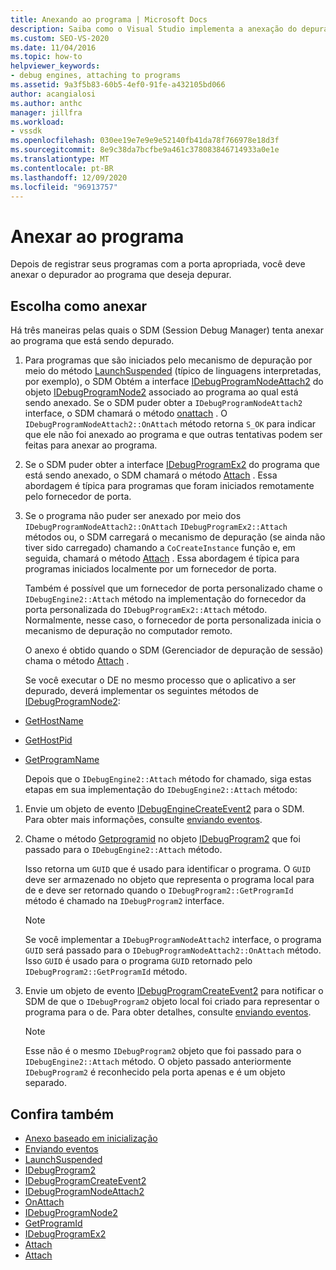 ```yaml
---
title: Anexando ao programa | Microsoft Docs
description: Saiba como o Visual Studio implementa a anexação do depurador a um programa depois que o programa é registrado com a porta apropriada.
ms.custom: SEO-VS-2020
ms.date: 11/04/2016
ms.topic: how-to
helpviewer_keywords:
- debug engines, attaching to programs
ms.assetid: 9a3f5b83-60b5-4ef0-91fe-a432105bd066
author: acangialosi
ms.author: anthc
manager: jillfra
ms.workload:
- vssdk
ms.openlocfilehash: 030ee19e7e9e9e52140fb41da78f766978e18d3f
ms.sourcegitcommit: 8e9c38da7bcfbe9a461c378083846714933a0e1e
ms.translationtype: MT
ms.contentlocale: pt-BR
ms.lasthandoff: 12/09/2020
ms.locfileid: "96913757"
---
```

# <a name="attach-to-the-program"></a>Anexar ao programa
Depois de registrar seus programas com a porta apropriada, você deve anexar o depurador ao programa que deseja depurar.

## <a name="choose-how-to-attach"></a>Escolha como anexar
 Há três maneiras pelas quais o SDM (Session Debug Manager) tenta anexar ao programa que está sendo depurado.

1. Para programas que são iniciados pelo mecanismo de depuração por meio do método [LaunchSuspended](../../extensibility/debugger/reference/idebugenginelaunch2-launchsuspended.md) (típico de linguagens interpretadas, por exemplo), o SDM Obtém a interface [IDebugProgramNodeAttach2](../../extensibility/debugger/reference/idebugprogramnodeattach2.md) do objeto [IDebugProgramNode2](../../extensibility/debugger/reference/idebugprogramnode2.md) associado ao programa ao qual está sendo anexado. Se o SDM puder obter a `IDebugProgramNodeAttach2` interface, o SDM chamará o método [onattach](../../extensibility/debugger/reference/idebugprogramnodeattach2-onattach.md) . O `IDebugProgramNodeAttach2::OnAttach` método retorna `S_OK` para indicar que ele não foi anexado ao programa e que outras tentativas podem ser feitas para anexar ao programa.

2. Se o SDM puder obter a interface [IDebugProgramEx2](../../extensibility/debugger/reference/idebugprogramex2.md) do programa que está sendo anexado, o SDM chamará o método [Attach](../../extensibility/debugger/reference/idebugprogramex2-attach.md) . Essa abordagem é típica para programas que foram iniciados remotamente pelo fornecedor de porta.

3. Se o programa não puder ser anexado por meio dos `IDebugProgramNodeAttach2::OnAttach` `IDebugProgramEx2::Attach` métodos ou, o SDM carregará o mecanismo de depuração (se ainda não tiver sido carregado) chamando a `CoCreateInstance` função e, em seguida, chamará o método [Attach](../../extensibility/debugger/reference/idebugengine2-attach.md) . Essa abordagem é típica para programas iniciados localmente por um fornecedor de porta.

    Também é possível que um fornecedor de porta personalizado chame o `IDebugEngine2::Attach` método na implementação do fornecedor da porta personalizada do `IDebugProgramEx2::Attach` método. Normalmente, nesse caso, o fornecedor de porta personalizada inicia o mecanismo de depuração no computador remoto.

   O anexo é obtido quando o SDM (Gerenciador de depuração de sessão) chama o método [Attach](../../extensibility/debugger/reference/idebugengine2-attach.md) .

   Se você executar o DE no mesmo processo que o aplicativo a ser depurado, deverá implementar os seguintes métodos de [IDebugProgramNode2](../../extensibility/debugger/reference/idebugprogramnode2.md):

- [GetHostName](../../extensibility/debugger/reference/idebugprogramnode2-gethostname.md)

- [GetHostPid](../../extensibility/debugger/reference/idebugprogramnode2-gethostpid.md)

- [GetProgramName](../../extensibility/debugger/reference/idebugprogramnode2-getprogramname.md)

  Depois que o `IDebugEngine2::Attach` método for chamado, siga estas etapas em sua implementação do `IDebugEngine2::Attach` método:

1. Envie um objeto de evento [IDebugEngineCreateEvent2](../../extensibility/debugger/reference/idebugenginecreateevent2.md) para o SDM. Para obter mais informações, consulte [enviando eventos](../../extensibility/debugger/sending-events.md).

2. Chame o método [Getprogramid](../../extensibility/debugger/reference/idebugprogram2-getprogramid.md) no objeto [IDebugProgram2](../../extensibility/debugger/reference/idebugprogram2.md) que foi passado para o `IDebugEngine2::Attach` método.

     Isso retorna um `GUID` que é usado para identificar o programa. O `GUID` deve ser armazenado no objeto que representa o programa local para de e deve ser retornado quando o `IDebugProgram2::GetProgramId` método é chamado na `IDebugProgram2` interface.

    > [!NOTE]
    > Se você implementar a `IDebugProgramNodeAttach2` interface, o programa `GUID` será passado para o `IDebugProgramNodeAttach2::OnAttach` método. Isso `GUID` é usado para o programa `GUID` retornado pelo `IDebugProgram2::GetProgramId` método.

3. Envie um objeto de evento [IDebugProgramCreateEvent2](../../extensibility/debugger/reference/idebugprogramcreateevent2.md) para notificar o SDM de que o `IDebugProgram2` objeto local foi criado para representar o programa para o de. Para obter detalhes, consulte [enviando eventos](../../extensibility/debugger/sending-events.md).

    > [!NOTE]
    > Esse não é o mesmo `IDebugProgram2` objeto que foi passado para o `IDebugEngine2::Attach` método. O objeto passado anteriormente `IDebugProgram2` é reconhecido pela porta apenas e é um objeto separado.

## <a name="see-also"></a>Confira também
- [Anexo baseado em inicialização](../../extensibility/debugger/launch-based-attachment.md)
- [Enviando eventos](../../extensibility/debugger/sending-events.md)
- [LaunchSuspended](../../extensibility/debugger/reference/idebugenginelaunch2-launchsuspended.md)
- [IDebugProgram2](../../extensibility/debugger/reference/idebugprogram2.md)
- [IDebugProgramCreateEvent2](../../extensibility/debugger/reference/idebugprogramcreateevent2.md)
- [IDebugProgramNodeAttach2](../../extensibility/debugger/reference/idebugprogramnodeattach2.md)
- [OnAttach](../../extensibility/debugger/reference/idebugprogramnodeattach2-onattach.md)
- [IDebugProgramNode2](../../extensibility/debugger/reference/idebugprogramnode2.md)
- [GetProgramId](../../extensibility/debugger/reference/idebugprogram2-getprogramid.md)
- [IDebugProgramEx2](../../extensibility/debugger/reference/idebugprogramex2.md)
- [Attach](../../extensibility/debugger/reference/idebugprogramex2-attach.md)
- [Attach](../../extensibility/debugger/reference/idebugengine2-attach.md)
